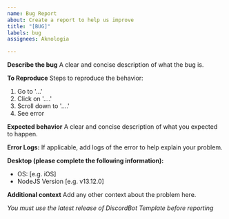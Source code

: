 ```yaml
---
name: Bug Report
about: Create a report to help us improve
title: "[BUG]"
labels: bug
assignees: Aknologia

---
```


**Describe the bug**
A clear and concise description of what the bug is.

**To Reproduce**
Steps to reproduce the behavior:
1. Go to '...'
2. Click on '....'
3. Scroll down to '....'
4. See error

**Expected behavior**
A clear and concise description of what you expected to happen.

**Error Logs:**
If applicable, add logs of the error to help explain your problem.

**Desktop (please complete the following information):**
 - OS: [e.g. iOS]
 - NodeJS Version [e.g. v13.12.0]

**Additional context**
Add any other context about the problem here.

*You must use the latest release of DiscordBot Template before reporting*
